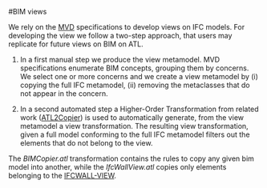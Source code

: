
#BIM views 

We rely on the [MVD](https://www.google.fr/url?sa=t&rct=j&q=&esrc=s&source=web&cd=1&cad=rja&uact=8&ved=0ahUKEwjj1Imo4MnKAhWCVBoKHWF5BMUQFggfMAA&url=http%3A%2F%2Fwww.buildingsmart-tech.org%2Fspecifications%2Fifc-view-definition&usg=AFQjCNHjfu2L9dms9j5vaMxEIZH0Bw8fCA&sig2=2EG_nO2O_SkbiadnbsWo-A&bvm=bv.112766941,d.d2s) specifications to develop views on IFC models. For developing the view we
follow a two-step approach, that users may replicate for future views on BIM on ATL.

1. In a first manual step we produce the view metamodel. MVD specifications enumerate BIM concepts, grouping them by concerns. We select one or more concerns and we create a view
metamodel by (i) copying the full IFC metamodel, (ii) removing the metaclasses that do not appear in the concern.

2. In a second automated step a Higher-Order Transformation from related work ([ATL2Copier](http://www.eclipse.org/atl/atlTransformations/KM32ATLCopier/KM32ATLCopier.zip)) is used to automatically generate, from the view metamodel a view transformation. The resulting view transformation, given a full model conforming to the full IFC metamodel filters out the elements that do not belong to the view.


The *BIMCopier.atl* transformation contains the rules to copy any given bim model into another, while the *IfcWallView.atl* copies only elements belonging to the [IFCWALL-VIEW](http://www.buildingsmart-tech.org/ifc/IFC2x3/TC1/html/ifcsharedbldgelements/lexical/ifcwallstandardcase.htm). 
